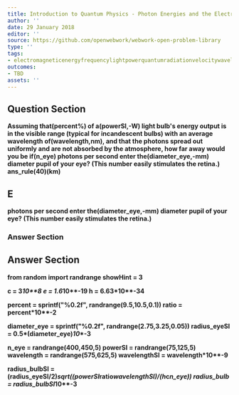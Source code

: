 ```yaml
---
title: Introduction to Quantum Physics - Photon Energies and the Electromagnetic Spectrum
author: ''
date: 29 January 2018
editor: ''
source: https://github.com/openwebwork/webwork-open-problem-library
type: ''
tags:
- electromagneticenergyfrequencylightpowerquantumradiationvelocitywavelength
outcomes:
- TBD
assets: ''
---
```


## Question Section 

<b>
 
Assuming that(percent%) of a(powerSI,-W) light bulb's energy output is in the visible range (typical for incandescent bulbs) with an average wavelength of(wavelength,nm), and that the photons spread out uniformly and are not absorbed by the atmosphere, how far away would you be if(n_eye) photons per second enter the(diameter_eye,-mm) diameter pupil of your eye? (This number easily stimulates the retina.)
ans_rule(40)(km)

## E
photons per second enter the(diameter_eye,-mm) diameter pupil of your eye? (This number easily stimulates the retina.)
### Answer Section


## Answer Section

from random import randrange
showHint = 3

c = 3*10**8
e = 1.6*10**-19
h = 6.63*10**-34

percent = sprintf("%0.2f", randrange(9.5,10.5,0.1))
ratio = percent*10**-2

diameter_eye = sprintf("%0.2f", randrange(2.75,3.25,0.05))
radius_eyeSI = 0.5*(diameter_eye)*10**-3

n_eye = randrange(400,450,5)
powerSI = randrange(75,125,5)
wavelength = randrange(575,625,5)
wavelengthSI = wavelength*10**-9

radius_bulbSI = (radius_eyeSI/2)*sqrt((powerSI*ratio*wavelengthSI)/(h*c*n_eye))
radius_bulb = radius_bulbSI*10**-3